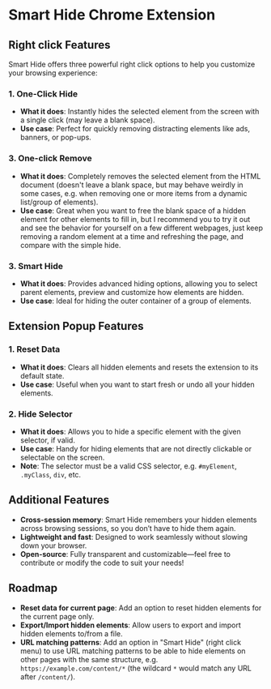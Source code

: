# Smart Hide Chrome Extension

## Right click Features

Smart Hide offers three powerful right click options to help you customize your browsing experience:

### 1. **One-Click Hide**

- **What it does**: Instantly hides the selected element from the screen with a single click (may leave a blank space).
- **Use case**: Perfect for quickly removing distracting elements like ads, banners, or pop-ups.

### 3. **One-click Remove**

- **What it does**: Completely removes the selected element from the HTML document (doesn't leave a blank space, but may behave weirdly in some cases, e.g. when removing one or more items from a dynamic list/group of elements).
- **Use case**: Great when you want to free the blank space of a hidden element for other elements to fill in, but I recommend you to try it out and see the behavior for yourself on a few different webpages, just keep removing a random element at a time and refreshing the page, and compare with the simple hide.

### 3. **Smart Hide**

- **What it does**: Provides advanced hiding options, allowing you to select parent elements, preview and customize how elements are hidden.
- **Use case**: Ideal for hiding the outer container of a group of elements.

## Extension Popup Features

### 1. **Reset Data**

- **What it does**: Clears all hidden elements and resets the extension to its default state.
- **Use case**: Useful when you want to start fresh or undo all your hidden elements.

### 2. **Hide Selector**

- **What it does**: Allows you to hide a specific element with the given selector, if valid.
- **Use case**: Handy for hiding elements that are not directly clickable or selectable on the screen.
- **Note**: The selector must be a valid CSS selector, e.g. `#myElement`, `.myClass`, `div`, etc.

## Additional Features

- **Cross-session memory**: Smart Hide remembers your hidden elements across browsing sessions, so you don’t have to hide them again.
- **Lightweight and fast**: Designed to work seamlessly without slowing down your browser.
- **Open-source**: Fully transparent and customizable—feel free to contribute or modify the code to suit your needs!

## Roadmap

- **Reset data for current page**: Add an option to reset hidden elements for the current page only.
- **Export/Import hidden elements**: Allow users to export and import hidden elements to/from a file.
- **URL matching patterns**: Add an option in "Smart Hide" (right click menu) to use URL matching patterns to be able to hide elements on other pages with the same structure, e.g. `https://example.com/content/*` (the wildcard `*` would match any URL after `/content/`).
